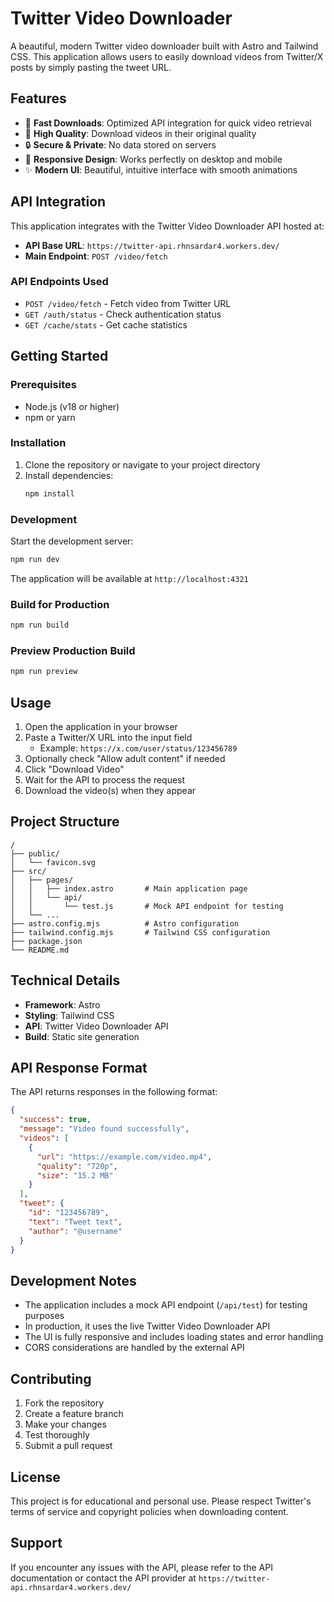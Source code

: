 # Twitter Video Downloader

A beautiful, modern Twitter video downloader built with Astro and Tailwind CSS. This application allows users to easily download videos from Twitter/X posts by simply pasting the tweet URL.

## Features

- 🚀 **Fast Downloads**: Optimized API integration for quick video retrieval
- 🎥 **High Quality**: Download videos in their original quality
- 🔒 **Secure & Private**: No data stored on servers
- 📱 **Responsive Design**: Works perfectly on desktop and mobile
- ✨ **Modern UI**: Beautiful, intuitive interface with smooth animations

## API Integration

This application integrates with the Twitter Video Downloader API hosted at:
- **API Base URL**: `https://twitter-api.rhnsardar4.workers.dev/`
- **Main Endpoint**: `POST /video/fetch`

### API Endpoints Used

- `POST /video/fetch` - Fetch video from Twitter URL
- `GET /auth/status` - Check authentication status
- `GET /cache/stats` - Get cache statistics

## Getting Started

### Prerequisites

- Node.js (v18 or higher)
- npm or yarn

### Installation

1. Clone the repository or navigate to your project directory
2. Install dependencies:
   ```bash
   npm install
   ```

### Development

Start the development server:

```bash
npm run dev
```

The application will be available at `http://localhost:4321`

### Build for Production

```bash
npm run build
```

### Preview Production Build

```bash
npm run preview
```

## Usage

1. Open the application in your browser
2. Paste a Twitter/X URL into the input field
   - Example: `https://x.com/user/status/123456789`
3. Optionally check "Allow adult content" if needed
4. Click "Download Video"
5. Wait for the API to process the request
6. Download the video(s) when they appear

## Project Structure

```
/
├── public/
│   └── favicon.svg
├── src/
│   ├── pages/
│   │   ├── index.astro       # Main application page
│   │   └── api/
│   │       └── test.js       # Mock API endpoint for testing
│   └── ...
├── astro.config.mjs          # Astro configuration
├── tailwind.config.mjs       # Tailwind CSS configuration
├── package.json
└── README.md
```

## Technical Details

- **Framework**: Astro
- **Styling**: Tailwind CSS
- **API**: Twitter Video Downloader API
- **Build**: Static site generation

## API Response Format

The API returns responses in the following format:

```json
{
  "success": true,
  "message": "Video found successfully",
  "videos": [
    {
      "url": "https://example.com/video.mp4",
      "quality": "720p",
      "size": "15.2 MB"
    }
  ],
  "tweet": {
    "id": "123456789",
    "text": "Tweet text",
    "author": "@username"
  }
}
```

## Development Notes

- The application includes a mock API endpoint (`/api/test`) for testing purposes
- In production, it uses the live Twitter Video Downloader API
- The UI is fully responsive and includes loading states and error handling
- CORS considerations are handled by the external API

## Contributing

1. Fork the repository
2. Create a feature branch
3. Make your changes
4. Test thoroughly
5. Submit a pull request

## License

This project is for educational and personal use. Please respect Twitter's terms of service and copyright policies when downloading content.

## Support

If you encounter any issues with the API, please refer to the API documentation or contact the API provider at `https://twitter-api.rhnsardar4.workers.dev/`
